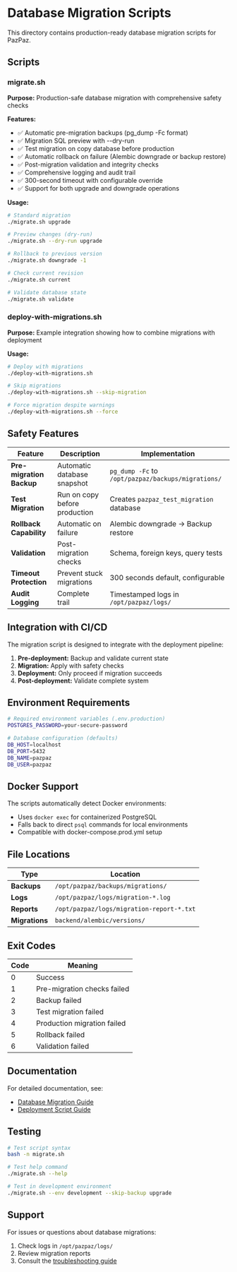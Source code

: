 # Database Migration Scripts

This directory contains production-ready database migration scripts for PazPaz.

## Scripts

### migrate.sh
**Purpose:** Production-safe database migration with comprehensive safety checks

**Features:**
- ✅ Automatic pre-migration backups (pg_dump -Fc format)
- ✅ Migration SQL preview with --dry-run
- ✅ Test migration on copy database before production
- ✅ Automatic rollback on failure (Alembic downgrade or backup restore)
- ✅ Post-migration validation and integrity checks
- ✅ Comprehensive logging and audit trail
- ✅ 300-second timeout with configurable override
- ✅ Support for both upgrade and downgrade operations

**Usage:**
```bash
# Standard migration
./migrate.sh upgrade

# Preview changes (dry-run)
./migrate.sh --dry-run upgrade

# Rollback to previous version
./migrate.sh downgrade -1

# Check current revision
./migrate.sh current

# Validate database state
./migrate.sh validate
```

### deploy-with-migrations.sh
**Purpose:** Example integration showing how to combine migrations with deployment

**Usage:**
```bash
# Deploy with migrations
./deploy-with-migrations.sh

# Skip migrations
./deploy-with-migrations.sh --skip-migration

# Force migration despite warnings
./deploy-with-migrations.sh --force
```

## Safety Features

| Feature | Description | Implementation |
|---------|-------------|----------------|
| **Pre-migration Backup** | Automatic database snapshot | `pg_dump -Fc` to `/opt/pazpaz/backups/migrations/` |
| **Test Migration** | Run on copy before production | Creates `pazpaz_test_migration` database |
| **Rollback Capability** | Automatic on failure | Alembic downgrade → Backup restore |
| **Validation** | Post-migration checks | Schema, foreign keys, query tests |
| **Timeout Protection** | Prevent stuck migrations | 300 seconds default, configurable |
| **Audit Logging** | Complete trail | Timestamped logs in `/opt/pazpaz/logs/` |

## Integration with CI/CD

The migration script is designed to integrate with the deployment pipeline:

1. **Pre-deployment:** Backup and validate current state
2. **Migration:** Apply with safety checks
3. **Deployment:** Only proceed if migration succeeds
4. **Post-deployment:** Validate complete system

## Environment Requirements

```bash
# Required environment variables (.env.production)
POSTGRES_PASSWORD=your-secure-password

# Database configuration (defaults)
DB_HOST=localhost
DB_PORT=5432
DB_NAME=pazpaz
DB_USER=pazpaz
```

## Docker Support

The scripts automatically detect Docker environments:
- Uses `docker exec` for containerized PostgreSQL
- Falls back to direct `psql` commands for local environments
- Compatible with docker-compose.prod.yml setup

## File Locations

| Type | Location |
|------|----------|
| **Backups** | `/opt/pazpaz/backups/migrations/` |
| **Logs** | `/opt/pazpaz/logs/migration-*.log` |
| **Reports** | `/opt/pazpaz/logs/migration-report-*.txt` |
| **Migrations** | `backend/alembic/versions/` |

## Exit Codes

| Code | Meaning |
|------|---------|
| 0 | Success |
| 1 | Pre-migration checks failed |
| 2 | Backup failed |
| 3 | Test migration failed |
| 4 | Production migration failed |
| 5 | Rollback failed |
| 6 | Validation failed |

## Documentation

For detailed documentation, see:
- [Database Migration Guide](../docs/deployment/database-migrations.md)
- [Deployment Script Guide](../docs/deployment/deploy-script.md)

## Testing

```bash
# Test script syntax
bash -n migrate.sh

# Test help command
./migrate.sh --help

# Test in development environment
./migrate.sh --env development --skip-backup upgrade
```

## Support

For issues or questions about database migrations:
1. Check logs in `/opt/pazpaz/logs/`
2. Review migration reports
3. Consult the [troubleshooting guide](../docs/deployment/database-migrations.md#troubleshooting)